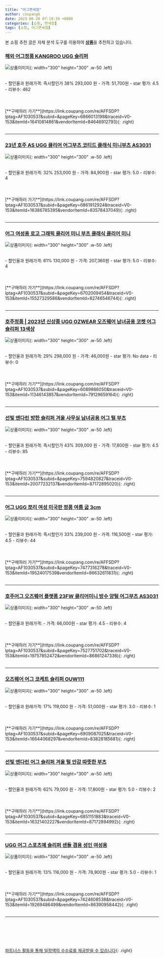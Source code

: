```yaml
---
title: "어그면세점"
author: coupang6
date: 2023-06-20 07:19:39 +0800
categories: [쇼핑, 면세점]
tags: [쇼핑, 어그면세점]
---
```


본 쇼핑 추천 글은 자체 분석 도구를 이용하여 [**상품**](https://link.coupang.com/a/bao1ui)을 추천하고 있습니다.

### [해외 어그정품 KANGROO UGG 슬리퍼](https://link.coupang.com/re/AFFSDP?lptag=AF1030537&subid=&pageKey=6866013198&traceid=V0-153&itemId=16410814861&vendorItemId=84646912793)

![상품이미지](https://thumbnail8.coupangcdn.com/thumbnails/remote/230x230ex/image/vendor_inventory/8f2e/d095c58e1d8ade3d7b7f1afd1fe13fbc8157841e6225d28291292e1c72c9.jpg){: width="300" height="300" .w-50 .left}


<br>
- 할인율과 원래가격: 즉시할인가 38%  293,000   원
- 가격: 51,700원
- star 평가: 4.5
- 리뷰수: 462
<br>
<br>
<br>
<br>
[**구매하러 가기**](https://link.coupang.com/re/AFFSDP?lptag=AF1030537&subid=&pageKey=6866013198&traceid=V0-153&itemId=16410814861&vendorItemId=84646912793){: .right}
<br>
<br>

---

### [23년 호주 AS UGG 클리어 어그부츠 코티드 클래식 미니부츠 AS3031](https://link.coupang.com/re/AFFSDP?lptag=AF1030537&subid=&pageKey=6861912924&traceid=V0-153&itemId=16386785395&vendorItemId=83578437049)

![상품이미지](https://thumbnail7.coupangcdn.com/thumbnails/remote/230x230ex/image/vendor_inventory/5b56/ca125f53a74d0752a995ea83ce59afbd775a27a44459b9bc3a18838e0477.jpg){: width="300" height="300" .w-50 .left}


<br>
- 할인율과 원래가격: 32%  253,000   원
- 가격: 84,900원
- star 평가: 5.0
- 리뷰수: 4
<br>
<br>
<br>
<br>
[**구매하러 가기**](https://link.coupang.com/re/AFFSDP?lptag=AF1030537&subid=&pageKey=6861912924&traceid=V0-153&itemId=16386785395&vendorItemId=83578437049){: .right}
<br>
<br>

---

### [어그 여성용 로고 그래픽 클리어 미니 부츠 클래식 클리어 미니](https://link.coupang.com/re/AFFSDP?lptag=AF1030537&subid=&pageKey=6702009454&traceid=V0-153&itemId=15527329586&vendorItemId=82746546744)

![상품이미지](https://thumbnail9.coupangcdn.com/thumbnails/remote/230x230ex/image/retail/images/3956985738220604-5c7b0213-61dc-4533-bcd7-f0c678eff875.jpg){: width="300" height="300" .w-50 .left}


<br>
- 할인율과 원래가격: 61%  130,000   원
- 가격: 207,360원
- star 평가: 5.0
- 리뷰수: 4
<br>
<br>
<br>
<br>
[**구매하러 가기**](https://link.coupang.com/re/AFFSDP?lptag=AF1030537&subid=&pageKey=6702009454&traceid=V0-153&itemId=15527329586&vendorItemId=82746546744){: .right}
<br>
<br>

---

### [호주정품 | 2023년 신상품 UGG OZWEAR 오즈웨어 남녀공용 코켓 어그슬리퍼 13색상](https://link.coupang.com/re/AFFSDP?lptag=AF1030537&subid=&pageKey=6089986050&traceid=V0-153&itemId=11346143857&vendorItemId=79129659164)

![상품이미지](https://thumbnail7.coupangcdn.com/thumbnails/remote/230x230ex/image/vendor_inventory/1620/fb1ad869707df91c28ecf01cd12444d068259c4f0f7a2b05b28e64dbc784.jpg){: width="300" height="300" .w-50 .left}


<br>
- 할인율과 원래가격: 29%  298,000   원
- 가격: 46,000원
- star 평가: No data
- 리뷰수: 0
<br>
<br>
<br>
<br>
[**구매하러 가기**](https://link.coupang.com/re/AFFSDP?lptag=AF1030537&subid=&pageKey=6089986050&traceid=V0-153&itemId=11346143857&vendorItemId=79129659164){: .right}
<br>
<br>

---

### [선빛 엔다린 방한 슬리퍼 겨울 사무실 남녀공용 어그 털 부츠](https://link.coupang.com/re/AFFSDP?lptag=AF1030537&subid=&pageKey=7594820827&traceid=V0-153&itemId=20077232137&vendorItemId=87172895020)

![상품이미지](https://thumbnail9.coupangcdn.com/thumbnails/remote/230x230ex/image/vendor_inventory/977a/b47d4010c15333c02c60d65f175cb4f738351d1c02cfd47778d38fff8626.jpg){: width="300" height="300" .w-50 .left}


<br>
- 할인율과 원래가격: 즉시할인가 43%  309,000   원
- 가격: 17,800원
- star 평가: 4.5
- 리뷰수: 85
<br>
<br>
<br>
<br>
[**구매하러 가기**](https://link.coupang.com/re/AFFSDP?lptag=AF1030537&subid=&pageKey=7594820827&traceid=V0-153&itemId=20077232137&vendorItemId=87172895020){: .right}
<br>
<br>

---

### [어그 UGG 쪼리 여성 미국판 정품 여름 굽 3cm](https://link.coupang.com/re/AFFSDP?lptag=AF1030537&subid=&pageKey=7477316278&traceid=V0-153&itemId=19524017539&vendorItemId=86632611831)

![상품이미지](https://thumbnail9.coupangcdn.com/thumbnails/remote/230x230ex/image/vendor_inventory/0e3f/b484a3e95189259c21f116837df0dfa2f5a774fba191dae4c72a90657bb2.png){: width="300" height="300" .w-50 .left}


<br>
- 할인율과 원래가격: 즉시할인가 33%  239,000   원
- 가격: 116,500원
- star 평가: 4.5
- 리뷰수: 44
<br>
<br>
<br>
<br>
[**구매하러 가기**](https://link.coupang.com/re/AFFSDP?lptag=AF1030537&subid=&pageKey=7477316278&traceid=V0-153&itemId=19524017539&vendorItemId=86632611831){: .right}
<br>
<br>

---

### [호주어그 오즈웨어 플랫폼 23FW 클리어미니 방수 양털 어그부츠 AS3031](https://link.coupang.com/re/AFFSDP?lptag=AF1030537&subid=&pageKey=7527751702&traceid=V0-153&itemId=19757852472&vendorItemId=86861247336)

![상품이미지](https://thumbnail7.coupangcdn.com/thumbnails/remote/230x230ex/image/vendor_inventory/671c/2ce6b4f48357449ee20bd4df97fa04614d1b7f446e8ce619a920095c2430.jpg){: width="300" height="300" .w-50 .left}


<br>
- 할인율과 원래가격: 
- 가격: 66,000원
- star 평가: 4.5
- 리뷰수: 4
<br>
<br>
<br>
<br>
[**구매하러 가기**](https://link.coupang.com/re/AFFSDP?lptag=AF1030537&subid=&pageKey=7527751702&traceid=V0-153&itemId=19757852472&vendorItemId=86861247336){: .right}
<br>
<br>

---

### [오즈웨어 어그 코케트 슬리퍼 OUW111](https://link.coupang.com/re/AFFSDP?lptag=AF1030537&subid=&pageKey=6909087025&traceid=V0-153&itemId=16644068297&vendorItemId=83828185681)

![상품이미지](https://thumbnail10.coupangcdn.com/thumbnails/remote/230x230ex/image/vendor_inventory/4f16/d5ed2cdec58f53ff5f0ee3f21fe307498f409795fccd79a425fb02801c88.jpg){: width="300" height="300" .w-50 .left}


<br>
- 할인율과 원래가격: 17%  119,000   원
- 가격: 51,000원
- star 평가: 3.0
- 리뷰수: 1
<br>
<br>
<br>
<br>
[**구매하러 가기**](https://link.coupang.com/re/AFFSDP?lptag=AF1030537&subid=&pageKey=6909087025&traceid=V0-153&itemId=16644068297&vendorItemId=83828185681){: .right}
<br>
<br>

---

### [선빛 엔다린 어그 슬리퍼 겨울 털 안감 따뜻한 부츠](https://link.coupang.com/re/AFFSDP?lptag=AF1030537&subid=&pageKey=6851151883&traceid=V0-153&itemId=16321402227&vendorItemId=87172894992)

![상품이미지](https://thumbnail10.coupangcdn.com/thumbnails/remote/230x230ex/image/vendor_inventory/5fa9/dc326bca24e94def19c00d3be7259433e2fb5f8d176ffe9649907312bdde.jpg){: width="300" height="300" .w-50 .left}


<br>
- 할인율과 원래가격: 62%  79,000   원
- 가격: 17,800원
- star 평가: 5.0
- 리뷰수: 2
<br>
<br>
<br>
<br>
[**구매하러 가기**](https://link.coupang.com/re/AFFSDP?lptag=AF1030537&subid=&pageKey=6851151883&traceid=V0-153&itemId=16321402227&vendorItemId=87172894992){: .right}
<br>
<br>

---

### [UGG 어그 스포츠예 슬리퍼 샌들 겸용 성인 여성용](https://link.coupang.com/re/AFFSDP?lptag=AF1030537&subid=&pageKey=7424608538&traceid=V0-153&itemId=19269486499&vendorItemId=86390958442)

![상품이미지](https://thumbnail6.coupangcdn.com/thumbnails/remote/230x230ex/image/vendor_inventory/2000/584782af5591988af0fcdad3cbb46744dfc3badc5110f7ee4a925f49d06c.jpg){: width="300" height="300" .w-50 .left}


<br>
- 할인율과 원래가격: 13%  116,000   원
- 가격: 78,900원
- star 평가: 5.0
- 리뷰수: 1
<br>
<br>
<br>
<br>
[**구매하러 가기**](https://link.coupang.com/re/AFFSDP?lptag=AF1030537&subid=&pageKey=7424608538&traceid=V0-153&itemId=19269486499&vendorItemId=86390958442){: .right}
<br>
<br>

---
<br><br><br><br><br> [파트너스 활동을 통해 일정액의 수수료를 제공받을 수 있습니다](https://link.coupang.com/a/bao1ui){: .right}
